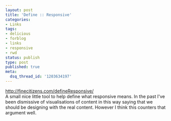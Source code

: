 ```yaml
---
layout: post
title: 'Define :: Responsive'
categories:
- Links
tags:
- delicious
- forblog
- links
- responsive
- rwd
status: publish
type: post
published: true
meta:
  dsq_thread_id: '1203634197'
---
```

<p><a href="http://finecitizens.com/defineResponsive/">http://finecitizens.com/defineResponsive/</a><br />
A small nice little tool to help define what responsive means. In the past I've been dismissive of visualisations of content in this way saying that we should be designing with the real content. However I think this counters that argument well.</p>
